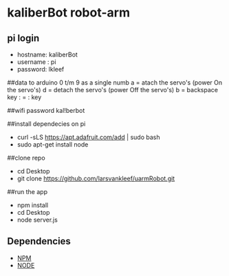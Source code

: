 # kaliberBot robot-arm

## pi login
- hostname: kaliberBot
- username : pi
- password: lkleef

##data to arduino 
0 t/m 9 as a single numb
a = atach the servo's (power On the servo's)
d = detach the servo's (power Off the servo's)
b = backspace key
: = : key

##wifi password
kal!berbot

##install dependecies on pi
- curl -sLS https://apt.adafruit.com/add | sudo bash
- sudo apt-get install node

##clone repo
- cd Desktop
- git clone https://github.com/larsvankleef/uarmRobot.git

##run the app
- npm install
- cd Desktop
- node server.js

## Dependencies
* [NPM](https://www.npmjs.com/)
* [NODE](https://www.nodejs.org/)